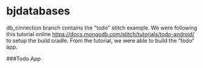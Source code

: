 ﻿# bjdatabases
db_cinnection branch contains the "todo" stitch example. We were following this tutorial online https://docs.mongodb.com/stitch/tutorials/todo-android/ to setup the build cradle. From the tutorial, we were able
to build the "todo" app. 

###Todo App
